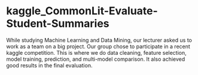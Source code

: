 # kaggle_CommonLit-Evaluate-Student-Summaries
While studying Machine Learning and Data Mining, our lecturer asked us to work as a team on a big project. Our group chose to participate in a recent kaggle competition. This is where we do data cleaning, feature selection, model training, prediction, and multi-model comparison. It also achieved good results in the final evaluation.
